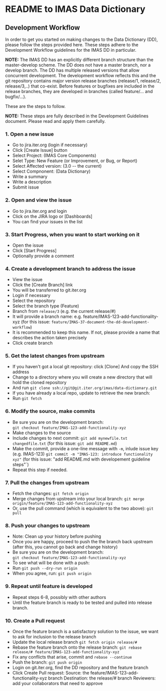 
README to IMAS Data Dictionary
==============================

Development Workflow
--------------------
In order to get you started on making changes to the Data Dictionary (DD), please follow the steps provided here. These steps adhere to the Development Workflow guidelines for the IMAS DD in particular.

**NOTE:** The IMAS DD has an explicitly different branch structure than the master-develop scheme. The DD does not have a master branch, nor a develop branch. The DD has multiple released versions that allow concurrent development. The development workflow reflects this and the git repository contains major version release branches (release/1, release/2, release/3,..) that co-exist. Before features or bugfixes are included in the release branches, they are developed in branches (called feature/... and bugfix/...).

These are the steps to follow.

**NOTE:** These steps are fully described in the Development Guidelines document. Please read and apply them carefully. 

###    1. Open a new issue   
-	Go to jira.iter.org (login if necessary)		
-	Click [Create Issue] button		
-	Select Project: (IMAS Core Components)
-	Selet Type: New Feature (or Improvement, or Bug, or Report)		
-	Select Affected version: (3.0 -- the current)		
-	Select Compnonent: (Data Dictionary)
-	Write a summary
-	Write a description		
-	Submit issue		

###	2. Open and view the issue 			
-	Go to jira.iter.org and login		
-	Click on the JIRA logo or [Dashboards]		
-	You can find your issues in the list		

###	3. Start Progress, when you want to start working on it			
-	Open the issue		
-	Click [Start Progress]		
-	Optionally provide a comment		

###	4. Create a development branch to address the issue			
-	View the issue		
-	Click the [Create Branch] link		
-	You will be transferred to git.iter.org		
-	Login if necessary		
-	Select the repository		
-	Select the branch type (Feature)		
-	Branch from `release/3` (e.g. the current release/#)		
-	It will provide a branch name: e.g. feature/IMAS-123-add-functionality-xyz (for this issue: `feature/IMAS-37-document-the-dd-development-workflow`)		
-	It is recommended to keep this name. If not, please provide a name that describes the action taken precisely		
-	Click create branch		

###	5. Get the latest changes from upstream
-	If you haven't got a local git repository: click [Clone] And copy the SSH address		
-	Change to a directory where you will create a new directory that will hold the cloned repository		
-	And run
		`git clone ssh://git@git.iter.org/imas/data-dictionary.git`
-	If you have already a local repo, update to retrieve the new branch:		
-	Run
		`git fetch`

###	6. Modify the source, make commits
-	Be sure you are on the development branch:		
    `git checkout feature/IMAS-123-add-functionality-xyz`
-	Make changes to the source
- Include changes to next commit:
    `git add mynewfile.txt changedfile.txt`
		(for this issue: `git add README.md`)
-	Make the commit, provide a one-line message with `-m`, inlude issue key (e.g. IMAS-123)
		`git commit -m "IMAS-123: introduce functionality xyz"` (for this issue: "add README.md with developement guideline steps"`)
-	Repeat this step if needed.

###	7. Pull the changes from upstream
- Fetch the changes:
      `git fetch origin`
- Merge changes from upstream into your local branch:
      `git merge origin/feature/IMAS-123-add-functionality-xyz`
- Or, use the pull command (which is equivalent to the two above):
      `git pull`

### 8. Push your changes to upstream
- Note: Clean up your history before pushing
-	Once you are happy, proceed to push the the branch back upstream (after this, you cannot go back and change history)		
-	Be sure you are on the development branch:		
    `git checkout feature/IMAS-123-add-functionality-xyz`
-   To see what will be done with a push:
-   Run
        `git push --dry-run origin`
-   When you agree, run:
        `git push origin`

### 9. Repeat until feature is developed
- Repeat steps 6-8, possibly with other authors
- Until the feature branch is ready to be tested and pulled into release branch.


### 10. Create a Pull request
- Once the feature branch is a satisfactory solution to the issue, we want to ask for inclusion to the release branch
- Update the local release branch
      `git fetch origin release/#`
- Rebase the feature branch onto the release branch:
      `git rebase release/# feature/IMAS-123-add-functionality-xyz`
- Fix any conflicts that arise, commit and `rebase --continue`
- Push the branch:
      `git push origin`
- Login on git.iter.org, find the DD repository and the feature branch
- Click Create Pull request:
      Source: the feature/IMAS-123-add-functionality-xyz branch
      Destination: the release/# branch
      Reviewers: add your collaborators that need to approve



